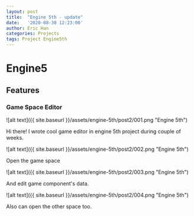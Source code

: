 ```yaml
---
layout: post
title:  "Engine 5th - update"
date:   '2020-08-30 12:23:00'
author: Eric Han
categories: Projects
tags: Project Engine5th
---
```


# Engine5

## Features

### Game Space Editor
![alt text]({{ site.baseurl }}/assets/engine-5th/post2/001.png "Engine 5th")

Hi there! 
I wrote cool game editor in engine 5th project during couple of weeks.

![alt text]({{ site.baseurl }}/assets/engine-5th/post2/002.png "Engine 5th")

Open the game space 

![alt text]({{ site.baseurl }}/assets/engine-5th/post2/003.png "Engine 5th")

And edit game component's data.

![alt text]({{ site.baseurl }}/assets/engine-5th/post2/004.png "Engine 5th")

Also can open the other space too.